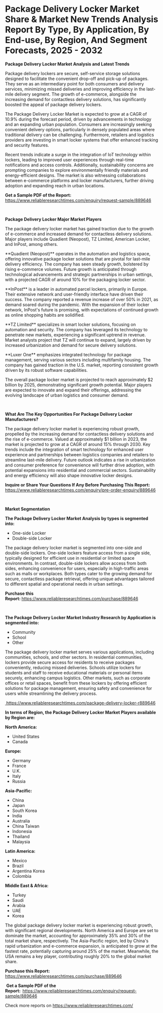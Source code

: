 <p><h1>Package Delivery Locker Market Share & Market New Trends Analysis Report By Type, By Application, By End-use, By Region, And Segment Forecasts, 2025 - 2032</h1></p><p><strong>Package Delivery Locker Market Analysis and Latest Trends</strong></p>
<p><p>Package delivery lockers are secure, self-service storage solutions designed to facilitate the convenient drop-off and pick-up of packages. They serve as an intermediary point for both consumers and delivery services, minimizing missed deliveries and improving efficiency in the last-mile delivery segment. The growth of e-commerce, alongside the increasing demand for contactless delivery solutions, has significantly boosted the appeal of package delivery lockers.</p><p>The Package Delivery Locker Market is expected to grow at a CAGR of 10.9% during the forecast period, driven by advancements in technology and an expanding urban population. Consumers are increasingly seeking convenient delivery options, particularly in densely populated areas where traditional delivery can be challenging. Furthermore, retailers and logistics providers are investing in smart locker systems that offer enhanced tracking and security features.</p><p>Recent trends indicate a surge in the integration of IoT technology within lockers, leading to improved user experiences through real-time notifications and access controls. Additionally, sustainability concerns are prompting companies to explore environmentally friendly materials and energy-efficient designs. The market is also witnessing collaborations between e-commerce platforms and locker manufacturers, further driving adoption and expanding reach in urban locations.</p></p>
<p><strong>Get a Sample PDF of the Report:&nbsp;</strong> <a href="https://www.reliableresearchtimes.com/enquiry/request-sample/889646?utm_campaign=3297&utm_medium=2&utm_source=Github&utm_content=ia&utm_term=08042025&utm_id=package-delivery-locker">https://www.reliableresearchtimes.com/enquiry/request-sample/889646</a></p>
<p>&nbsp;</p>
<p><strong>Package Delivery Locker Major Market Players</strong></p>
<p><p>The package delivery locker market has gained traction due to the growth of e-commerce and increased demand for contactless delivery solutions. Major players include Quadient (Neopost), TZ Limited, American Locker, and InPost, among others.</p><p>**Quadient (Neopost)** operates in the automation and logistics space, offering innovative package locker solutions that are pivotal for last-mile delivery efficiency. The company has seen steady growth, bolstered by rising e-commerce volumes. Future growth is anticipated through technological advancements and strategic partnerships in urban settings, with a projected CAGR of around 10% for the packaging locker sector.</p><p>**InPost** is a leader in automated parcel lockers, primarily in Europe. Their extensive network and user-friendly interface have driven their success. The company reported a revenue increase of over 50% in 2021, as demand soared during the pandemic. With the expansion of their locker network, InPost's future is promising, with expectations of continued growth as online shopping habits are solidified.</p><p>**TZ Limited** specializes in smart locker solutions, focusing on automation and security. The company has leveraged its technology to penetrate new markets, experiencing a significant uptrend in revenue. Market analysts project that TZ will continue to expand, largely driven by increased urbanization and demand for secure delivery solutions.</p><p>**Luxer One** emphasizes integrated technology for package management, serving various sectors including multifamily housing. The company has gained traction in the U.S. market, reporting consistent growth driven by its robust software capabilities.</p><p>The overall package locker market is projected to reach approximately $2 billion by 2025, demonstrating significant growth potential. Major players are expected to innovate and expand their offerings, addressing the evolving landscape of urban logistics and consumer demand.</p></p>
<p>&nbsp;</p>
<p><strong>What Are The Key Opportunities For Package Delivery Locker Manufacturers?</strong></p>
<p><p>The package delivery locker market is experiencing robust growth, propelled by the increasing demand for contactless delivery solutions and the rise of e-commerce. Valued at approximately $1 billion in 2023, the market is projected to grow at a CAGR of around 15% through 2030. Key trends include the integration of smart technology for enhanced user experience and partnerships between logistics companies and retailers to streamline last-mile delivery. Future outlook indicates a rise in urbanization and consumer preference for convenience will further drive adoption, with potential expansions into residential and commercial sectors. Sustainability and energy efficiency will also shape innovative locker designs.</p></p>
<p><strong>Inquire or Share Your Questions If Any Before Purchasing This Report:</strong> <a href="https://www.reliableresearchtimes.com/enquiry/pre-order-enquiry/889646?utm_campaign=3297&utm_medium=2&utm_source=Github&utm_content=ia&utm_term=08042025&utm_id=package-delivery-locker">https://www.reliableresearchtimes.com/enquiry/pre-order-enquiry/889646</a></p>
<p>&nbsp;</p>
<p><strong>Market Segmentation</strong></p>
<p><strong>The Package Delivery Locker Market Analysis by types is segmented into:</strong></p>
<p><ul><li>One-side Locker</li><li>Double-side Locker</li></ul></p>
<p><p>The package delivery locker market is segmented into one-side and double-side lockers. One-side lockers feature access from a single side, typically designed for efficient use in residential or limited space environments. In contrast, double-side lockers allow access from both sides, enhancing convenience for users, especially in high-traffic areas such as malls or workplaces. Both types cater to the growing demand for secure, contactless package retrieval, offering unique advantages tailored to different spatial and operational needs in urban settings.</p></p>
<p><strong>Purchase this Report:&nbsp;</strong><a href="https://www.reliableresearchtimes.com/purchase/889646?utm_campaign=3297&utm_medium=2&utm_source=Github&utm_content=ia&utm_term=08042025&utm_id=package-delivery-locker">https://www.reliableresearchtimes.com/purchase/889646</a></p>
<p>&nbsp;</p>
<p><strong>The Package Delivery Locker Market Industry Research by Application is segmented into:</strong></p>
<p><ul><li>Community</li><li>School</li><li>Other</li></ul></p>
<p><p>The package delivery locker market serves various applications, including communities, schools, and other sectors. In residential communities, lockers provide secure access for residents to receive packages conveniently, reducing missed deliveries. Schools utilize lockers for students and staff to receive educational materials or personal items securely, enhancing campus logistics. Other markets, such as corporate offices or retail spaces, benefit from these lockers by offering efficient solutions for package management, ensuring safety and convenience for users while streamlining the delivery process.</p></p>
<p><a href="https://www.reliableresearchtimes.com/package-delivery-locker-r889646?utm_campaign=3297&utm_medium=2&utm_source=Github&utm_content=ia&utm_term=08042025&utm_id=package-delivery-locker">&nbsp;https://www.reliableresearchtimes.com/package-delivery-locker-r889646</a></p>
<p><strong>In terms of Region, the Package Delivery Locker Market Players available by Region are:</strong></p>
<p>
    <p> <strong> North America: </strong>
        <ul>
            <li>United States</li>
            <li>Canada</li>
        </ul>
        </p> 
    <p> <strong> Europe: </strong>
        <ul>
            <li>Germany</li>
            <li>France</li>
            <li>U.K.</li>
            <li>Italy</li>
            <li>Russia</li>
        </ul>
        </p> 
    <p> <strong> Asia-Pacific: </strong>
        <ul>
            <li>China</li>
            <li>Japan</li>
            <li>South Korea</li>
            <li>India</li>
            <li>Australia</li>
            <li>China Taiwan</li>
            <li>Indonesia</li>
            <li>Thailand</li>
            <li>Malaysia</li>
        </ul>
        </p> 
    <p> <strong> Latin America: </strong>
        <ul>
            <li>Mexico</li>
            <li>Brazil</li>
            <li>Argentina Korea</li>
            <li>Colombia</li>
        </ul>
        </p> 
    <p> <strong> Middle East & Africa: </strong>
        <ul>
            <li>Turkey</li>
            <li>Saudi</li>
            <li>Arabia</li>
            <li>UAE</li>
            <li>Korea</li>
        </ul>
    </p>
    </p>
<p><p>The global package delivery locker market is experiencing robust growth, with significant regional developments. North America and Europe are set to dominate the market, accounting for approximately 35% and 30% of the total market share, respectively. The Asia-Pacific region, led by China's rapid urbanization and e-commerce expansion, is anticipated to grow at the fastest rate, potentially capturing around 25% of the market. Meanwhile, the USA remains a key player, contributing roughly 20% to the global market share.</p></p>
<p><strong>Purchase this Report: </strong><a href="https://www.reliableresearchtimes.com/purchase/889646?utm_campaign=3297&utm_medium=2&utm_source=Github&utm_content=ia&utm_term=08042025&utm_id=package-delivery-locker">https://www.reliableresearchtimes.com/purchase/889646</a></p>
<p>&nbsp;<strong>Get a Sample PDF of the Report:&nbsp;&nbsp;</strong><a href="https://www.reliableresearchtimes.com/enquiry/request-sample/889646?utm_campaign=3297&utm_medium=2&utm_source=Github&utm_content=ia&utm_term=08042025&utm_id=package-delivery-locker">https://www.reliableresearchtimes.com/enquiry/request-sample/889646</a></p>
<p><strong></strong></p>
<p>Check more reports on <a href="https://www.reliableresearchtimes.com/?utm_campaign=3297&utm_medium=2&utm_source=Github&utm_content=ia&utm_term=08042025&utm_id=package-delivery-locker">https://www.reliableresearchtimes.com/</a></p>
